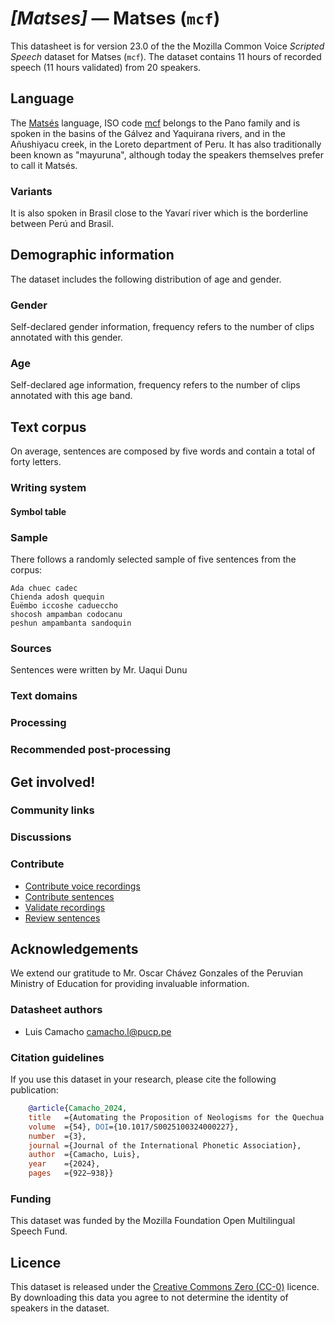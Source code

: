 # *[Matses]* &mdash; Matses (`mcf`)

This datasheet is for version 23.0 of the the Mozilla Common Voice *Scripted Speech* dataset 
for Matses (`mcf`). The dataset contains 11 hours of recorded
speech (11 hours validated) from 20 speakers.

## Language

<!-- {{LANGUAGE_DESCRIPTION}} -->
<!-- Provide a brief (1-2 paragraph) description of your language -->
The [Matsés](https://bdpi.cultura.gob.pe/lenguas/matses) language, ISO code [mcf](https://www.ethnologue.com/language/mcf/) belongs to the Pano family and is spoken in the basins of the Gálvez and Yaquirana rivers, and in the Añushiyacu creek, in the Loreto department of Peru. It has also traditionally been known as "mayuruna", although today the speakers themselves prefer to call it Matsés.
### Variants 

<!-- {{VARIANT_DESCRIPTION}} -->
<!-- @ OPTIONAL @ -->
<!-- Describe the variants (MCV variants) of your language -->
It is also spoken in Brasil close to the Yavarí river which is the borderline between Perú and Brasil. 

## Demographic information
<!-- You can get a lot of the information in this section from https://analyzer.cv-toolbox.web.tr/browse -->
The dataset includes the following distribution of age and gender.

### Gender

Self-declared gender information, frequency refers to the number of clips annotated with this gender.

<!-- {{GENDER_TABLE}} -->
<!-- @ AUTOMATICALLY GENERATED @ -->
<!-- 
| Gender | Frequency |
|--------|-----------|
| male, masculine | ? |
| undeclared | ? |
| female, feminine | ? |
-->
### Age

Self-declared age information, frequency refers to the number of clips annotated with this age band.

<!-- {{AGE_TABLE}} -->
<!-- @ AUTOMATICALLY GENERATED @ -->
<!-- 
| Age band | Frequency |
|----------|-----------|
| teens | ? |
| twenties | ? |
| thirties | ? |
| fourties | ? |
| fifties | ? |
   ...if other age ranges are present in your data, add rows...
-->

## Text corpus

<!-- {{TEXT_CORPUS_DESCRIPTION}} -->
<!-- @ OPTIONAL @ -->
<!-- An overview of the text corpus, with information such as average length (in characters and words) of validated sentences. -->
On average, sentences are composed by five words and contain a total of forty letters.
### Writing system

<!-- {{WRITING_SYSTEM_DESCRIPTION}} -->
<!-- @ OPTIONAL @ -->
<!-- A description of the writing system (or writing systems) used in the text corpus -->

#### Symbol table

<!-- {{ALPHABET_TABLE}} -->
<!-- @ OPTIONAL @ -->
<!-- If the writing system is alphabetic, you can include the valid alphabet here -->

### Sample

There follows a randomly selected sample of five sentences from the corpus:
```
Ada chuec cadec
Chienda adosh quequin
Ëuëmbo iccoshe cadueccho
shocosh ampamban codocanu
peshun ampambanta sandoquin
```

<!-- {{SENTENCES_SAMPLE}} -->

### Sources

<!-- {{SOURCES_LIST}} -->
<!-- @ OPTIONAL @ -->
<!-- A list of sentence sources, can be curated to the top-N -->
Sentences were written by Mr. Uaqui Dunu
### Text domains

<!-- {{TEXT_DOMAIN_DESCRIPTION}} -->
<!-- @ OPTIONAL @ -->
<!-- What text domains are represented in the corpus? -->

### Processing

<!-- {{PROCESSING_DESCRIPTION}} -->
<!-- @ OPTIONAL @ -->
<!-- How has the text data been processed -->

### Recommended post-processing

<!-- {{RECOMMENDED_POSTPROCESSING_DESCRIPTION}} -->
<!-- @ OPTIONAL @ -->
<!-- What should people do before they use the data, for example Unicode normalisation -->

## Get involved!

### Community links

<!-- {{COMMUNITY_LINKS_LIST}} -->
<!-- @ OPTIONAL @ -->
<!-- Links to community chats / fora -->

### Discussions

<!-- {{DISCUSSION_LINKS_LIST}} -->
<!-- @ OPTIONAL @ -->
<!-- Any links to discussions, for example on Discourse or other fora or blogs can be included here -->

### Contribute
* [Contribute voice recordings](https://commonvoice.mozilla.org/mcf/speak)
* [Contribute sentences](https://commonvoice.mozilla.org/mcf/write)
* [Validate recordings](https://commonvoice.mozilla.org/mcf/listen)
* [Review sentences](https://commonvoice.mozilla.org/mcf/review)

## Acknowledgements
We extend our gratitude to Mr. Oscar Chávez Gonzales of the Peruvian Ministry of Education for providing invaluable information.

### Datasheet authors

<!-- {{DATASHEET_AUTHORS_LIST}} -->
<!-- A list in the format of: Your Name <email@email.com> -->
* Luis Camacho <camacho.l@pucp.pe>

### Citation guidelines

<!-- {{CITATION_DESCRIPTION}} -->
<!-- @ OPTIONAL @ -->
<!-- If you published a paper and would like people to cite it, you can include the BiBTeX here -->
<!-- Submitted to SIMBig 2025 (Needs confirmation).-->

If you use this dataset in your research, please cite the following publication:

```bibtex
    @article{Camacho_2024, 
    title   ={Automating the Proposition of Neologisms for the Quechua Language},  
    volume  ={54}, DOI={10.1017/S0025100324000227}, 
    number  ={3}, 
    journal ={Journal of the International Phonetic Association}, 
    author  ={Camacho, Luis}, 
    year    ={2024}, 
    pages   ={922–938}} 
```

### Funding

<!-- {{FUNDING_DESCRIPTION}} -->
<!-- @ OPTIONAL @ -->
<!-- If you received any funding, you can include the acknowledgement here -->
This dataset was funded by the Mozilla Foundation Open Multilingual Speech Fund.

## Licence

This dataset is released under the [Creative Commons Zero (CC-0)](https://creativecommons.org/public-domain/cc0/) licence. By downloading this data
you agree to not determine the identity of speakers in the dataset.

